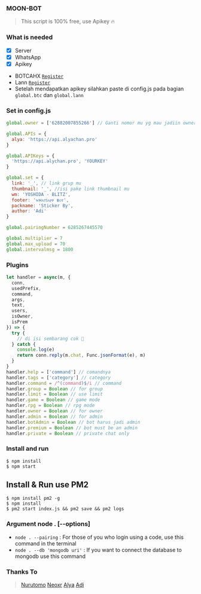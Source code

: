 ### MOON-BOT
> This script is 100% free, use Apikey 🔥

### What is needed
- [x] Server
- [x] WhatsApp
- [x] Apikey
- BOTCAHX [`Register`](https://api.botcahx.eu.org)
- Lann [`Register`](https://api.betabotz.eu.org)
- Setelah mendapatkan apikey silahkan paste di config.js pada bagian ```global.btc``` dan ```global.lann```

### Set in config.js
```Javascript
global.owner = ['62882007855266'] // Ganti nomor mu yg mau jadiin owner 

global.APIs = {
  alya: 'https://api.alyachan.pro'
}

global.APIKeys = {
  'https://api.alychan.pro', 'YOURKEY'
}

global.set = {
  link: '_', // link grup mu
  thumbnail: '_', //isi pake link thumbnail mu
  wm: 'YOSHIDA - BLITZ',
  footer: 'ᴡʜᴀᴛꜱᴀᴘᴘ ʙᴏᴛ',
  packname: 'Sticker By',
  author: 'Adi'
}

global.pairingNumber = 6285267445570

global.multiplier = 7 
global.max_upload = 70
global.intervalmsg = 1800
```

### Plugins
```Javascript
let handler = async(m, {
  conn,
  usedPrefix,
  command,
  args,
  text,
  users,
  isOwner,
  isPrem
}) => {
  try {
    // di isi sembarang cok 🗿
  } catch {
    console.log(e)
    return conn.reply(m.chat, Func.jsonFormat(e), m)
  }
}
handler.help = ['command'] // comandnya
handler.tags = ['category'] // category
handler.command = /^(command)$/i // command
handler.group = Boolean // for group
handler.limit = Boolean // use limit
handler.game = Boolean // game mode
handler.rpg = Boolean // rpg mode
handler.owner = Boolean // for owner
handler.admin = Boolean // for admin
handler.botAdmin = Boolean // bot harus jadi admin
handler.premium = Boolean // bot must be an admin
handler.private = Boolean // private chat only
```

### Install and run
```
$ npm install
$ npm start
```

## Install & Run use PM2

```
$ npm install pm2 -g
$ npm install
$ pm2 start index.js && pm2 save && pm2 logs
```

### Argument node . [--options]

+ ```node . --pairing``` : For those of you who login using a code, use this command in the terminal
+ ```node . --db 'mongodb uri'``` : If you want to connect the database to mongodb use this command

### Thanks To
> [Nurutomo](https://github.com/Nurutomo)
> [Neoxr](https://github.com/neoxr)
> [Alya](https://github.com/alya-tok)
> [Adi](https://github.com/Adixshnzz)